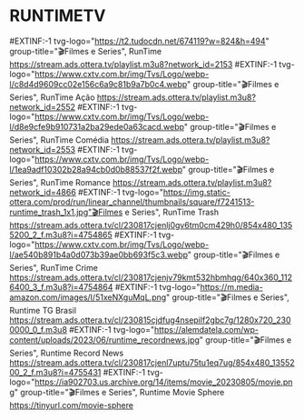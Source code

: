 # RUNTIMETV

#EXTINF:-1 tvg-logo="https://t2.tudocdn.net/674119?w=824&h=494" group-title="🎬Filmes e Series", RunTime
https://stream.ads.ottera.tv/playlist.m3u8?network_id=2153
#EXTINF:-1 tvg-logo="https://www.cxtv.com.br/img/Tvs/Logo/webp-l/c8d4d9609cc02e156c6a9c81b9a7b0c4.webp" group-title="🎬Filmes e Series", RunTime Ação
https://stream.ads.ottera.tv/playlist.m3u8?network_id=2552
#EXTINF:-1 tvg-logo="https://www.cxtv.com.br/img/Tvs/Logo/webp-l/d8e9cfe9b910731a2ba29ede0a63cacd.webp" group-title="🎬Filmes e Series", RunTime Comédia
https://stream.ads.ottera.tv/playlist.m3u8?network_id=2553
#EXTINF:-1 tvg-logo="https://www.cxtv.com.br/img/Tvs/Logo/webp-l/1ea9adf10302b28a94cb0d0b88537f2f.webp" group-title="🎬Filmes e Series", RunTime Romance
https://stream.ads.ottera.tv/playlist.m3u8?network_id=4866
#EXTINF:-1 tvg-logo="https://img.static-ottera.com/prod/run/linear_channel/thumbnails/square/f7241513-runtime_trash_1x1.jpg"🎬Filmes e Series", RunTime Trash
https://stream.ads.ottera.tv/cl/230817cjenlj0gv6tm0cm429h0/854x480_1355200_2_f.m3u8?i=4754865
#EXTINF:-1 tvg-logo="https://www.cxtv.com.br/img/Tvs/Logo/webp-l/ae540b891b4a0d073b39ae0bb693f5c3.webp" group-title="🎬Filmes e Series", RunTime Crime
https://stream.ads.ottera.tv/cl/230817cjenjv79kmt532hbmhqg/640x360_1126400_3_f.m3u8?i=4754864
#EXTINF:-1 tvg-logo="https://m.media-amazon.com/images/I/51xeNXguMqL.png" group-title="🎬Filmes e Series", Runtime TG Brasil
https://stream.ads.ottera.tv/cl/230815cjdfug4nsepilf2gbc7g/1280x720_2300000_0_f.m3u8
#EXTINF:-1 tvg-logo="https://alemdatela.com/wp-content/uploads/2023/06/runtime_recordnews.jpg" group-title="🎬Filmes e Series", Runtime Record News
https://stream.ads.ottera.tv/cl/230817cjenl7uptu75tu1eq7ug/854x480_1355200_2_f.m3u8?i=4755431
#EXTINF:-1 tvg-logo="https://ia902703.us.archive.org/14/items/movie_20230805/movie.png" group-title="🎬Filmes e Series", Runtime Movie Sphere
https://tinyurl.com/movie-sphere


